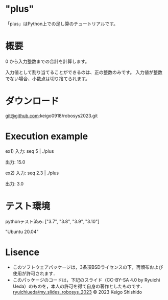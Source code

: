 # "plus"

「plus」はPython上での足し算のチュートリアルです。

# 概要

0 から入力整数までの合計を計算します。

入力値として割り当てることができるのは、正の整数のみです。 
入力値が整数でない場合、小数点は切り捨てられます。

# ダウンロード

git@github.com:keigo0918/robosys2023.git

# Execution example

ex1)
入力: seq 5 | ./plus

出力: 15.0

ex2)
入力: seq 2.3 | ./plus

出力: 3.0

# テスト環境

pythonテスト済み: ["3.7", "3.8", "3.9", "3.10"]

"Ubuntu 20.04"

# Lisence

* このソフトウェアパッケージは，3条項BSDライセンスの下，再頒布および使用が許可されます．
* このパッケージのコードは，下記のスライド（CC-BY-SA 4.0 by Ryuichi Ueda）のものを，本人の許可を得て自身の著作としたものです．
[ryuichiueda/my_slides_robosys_2023](https://github.com/ryuichiueda/my_slides/tree/master/robosys_2023)
© 2023 Keigo Shishido  
